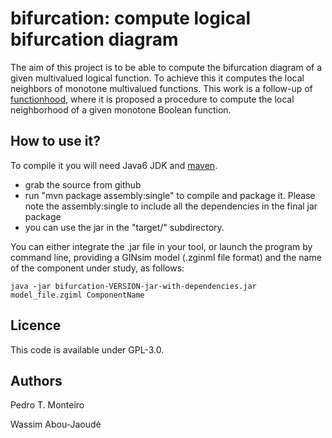 bifurcation: compute logical bifurcation diagram
================================================

The aim of this project is to be able to compute the bifurcation diagram of a given multivalued logical function. To achieve this it computes the local neighbors of monotone multivalued functions.
This work is a follow-up of [functionhood](https://github.com/ptgm/functionhood), where it is proposed a procedure to compute the local neighborhood of a given monotone Boolean function.

How to use it?
--------------

To compile it you will need Java6 JDK and [maven](http://maven.apache.org/).

* grab the source from github
* run "mvn package assembly:single" to compile and package it. Please note the assembly:single to include all the dependencies in the final jar package
* you can use the jar in the "target/" subdirectory.

You can either integrate the .jar file in your tool, or launch the program by command line, providing a GINsim model (.zginml file format) and the name of the component under study, as follows:

    java -jar bifurcation-VERSION-jar-with-dependencies.jar model_file.zgiml ComponentName

Licence
-------

This code is available under GPL-3.0.


Authors
-------

Pedro T. Monteiro

Wassim Abou-Jaoudé
